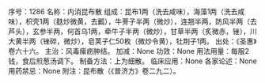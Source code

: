 序号：1286
名称：内消昆布散
组成：昆布1两（洗去咸味），海藻1两（洗去咸味），枳壳1两（麸炒微黄，去瓤），牛蒡子半两（微炒），连翘半两，防风半两（去芦头），玄参半两，何首乌1两，牵牛子半两（微炒），甘草半两（炙微赤，锉），川大黄半两（锉碎，微炒），皂荚子仁50枚（微炒令黄），牡荆子1两。
出处：《圣惠》卷六十六。
主治：风毒瘰疬肿结。
加减：None
功效：None
用法用量：每服2钱，食后煎葱汤调下。
制备方法：上为细散。
临床应用：None
各家论述：None
用药禁忌：None
附注：昆布散（《普济方》卷二九二）。
